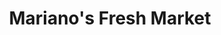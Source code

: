 ---
title: "Mariano's Fresh Market"
url: /northbrook/marianos-fresh-market-capital-drive/
shop: supermarket
---